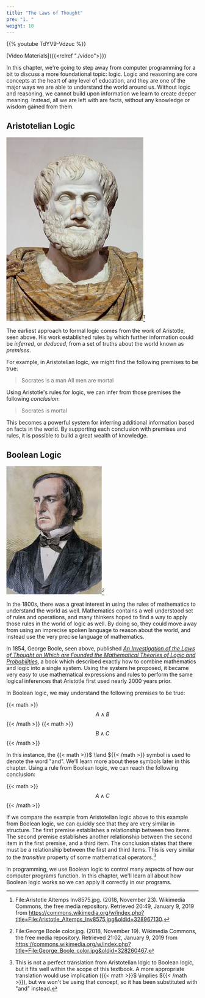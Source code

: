 ```yaml
---
title: "The Laws of Thought"
pre: "1. "
weight: 10
---
```


{{% youtube TdYV9-Vdzuc %}}

[Video Materials]({{<relref "./video">}})

In this chapter, we're going to step away from computer programming for a bit to discuss a more foundational topic: logic. Logic and reasoning are core concepts at the heart of any level of education, and they are one of the major ways we are able to understand the world around us. Without logic and reasoning, we cannot build upon information we learn to create deeper meaning. Instead, all we are left with are facts, without any knowledge or wisdom gained from them. 

## Aristotelian Logic

![Aristotle](/images/03-bool/3.1.aristotle.wikimedia.jpg)[^1]

[^1]: File:Aristotle Altemps Inv8575.jpg. (2018, November 23). Wikimedia Commons, the free media repository. Retrieved 20:49, January 9, 2019 from https://commons.wikimedia.org/w/index.php?title=File:Aristotle_Altemps_Inv8575.jpg&oldid=328967130.

The earliest approach to formal logic comes from the work of Aristotle, seen above. His work established rules by which further information could be _inferred_, or _deduced_, from a set of truths about the world known as _premises_. 

For example, in Aristotelian logic, we might find the following premises to be true:

> Socrates is a man
> All men are mortal

Using Aristotle's rules for logic, we can infer from those premises the following _conclusion_:

> Socrates is mortal

This becomes a powerful system for inferring additional information based on facts in the world. By supporting each conclusion with premises and rules, it is possible to build a great wealth of knowledge. 

## Boolean Logic

![George Boole](/images/03-bool/3.1.boole.wikimedia.jpg)[^2]

[^2]: File:George Boole color.jpg. (2018, November 19). Wikimedia Commons, the free media repository. Retrieved 21:02, January 9, 2019 from https://commons.wikimedia.org/w/index.php?title=File:George_Boole_color.jpg&oldid=328260467.

In the 1800s, there was a great interest in using the rules of mathematics to understand the world as well. Mathematics contains a well understood set of rules and operations, and many thinkers hoped to find a way to apply those rules in the world of logic as well. By doing so, they could move away from using an imprecise spoken language to reason about the world, and instead use the very precise language of mathematics. 

In 1854, George Boole, seen above, published _[An Investigation of the Laws of Thought on Which are Founded the Mathematical Theories of Logic and Probabilities](https://www.gutenberg.org/files/15114/15114-pdf.pdf)_, a book which described exactly how to combine mathematics and logic into a single system. Using the system he proposed, it became very easy to use mathematical expressions and rules to perform the same logical inferences that Aristotle first used nearly 2000 years prior.

In Boolean logic, we may understand the following premises to be true:

{{< math >}}$$  A \land B $${{< /math >}}
{{< math >}}$$  B \land C $${{< /math >}}

In this instance, the {{< math >}}$ \land ${{< /math >}} symbol is used to denote the word "and". We'll learn more about these symbols later in this chapter. Using a rule from Boolean logic, we can reach the following conclusion:

{{< math >}}$$  A \land C $${{< /math >}}

If we compare the example from Aristotelian logic above to this example from Boolean logic, we can quickly see that they are very similar in structure. The first premise establishes a relationship between two items. The second premise establishes another relationship between the second item in the first premise, and a third item. The conclusion states that there must be a relationship between the first and third items. This is very similar to the _transitive_ property of some mathematical operators.[^3]

[^3]: This is not a perfect translation from Aristotelian logic to Boolean logic, but it fits well within the scope of this textbook. A more appropriate translation would use implication ({{< math >}}$ \implies ${{< /math >}}), but we won't be using that concept, so it has been substituted with "and" instead.

In programming, we use Boolean logic to control many aspects of how our computer programs function. In this chapter, we'll learn all about how Boolean logic works so we can apply it correctly in our programs. 

















